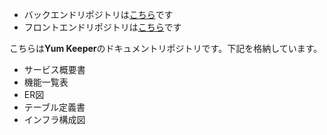 - バックエンドリポジトリは[こちら](https://github.com/y4tk8/yumkeeper_backend)です  
- フロントエンドリポジトリは[こちら](https://github.com/y4tk8/yumkeeper_frontend)です

こちらは**Yum Keeper**のドキュメントリポジトリです。下記を格納しています。

- サービス概要書
- 機能一覧表
- ER図
- テーブル定義書
- インフラ構成図
